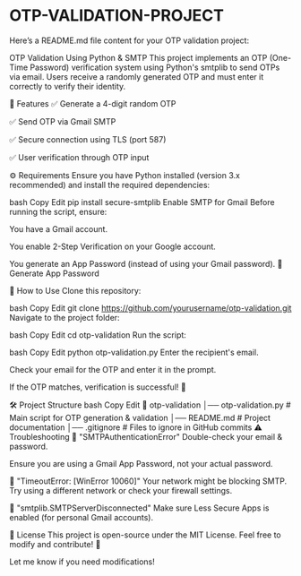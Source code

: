 # OTP-VALIDATION-PROJECT
Here’s a README.md file content for your OTP validation project:

OTP Validation Using Python & SMTP
This project implements an OTP (One-Time Password) verification system using Python's smtplib to send OTPs via email. Users receive a randomly generated OTP and must enter it correctly to verify their identity.

📌 Features
✅ Generate a 4-digit random OTP

✅ Send OTP via Gmail SMTP

✅ Secure connection using TLS (port 587)

✅ User verification through OTP input

⚙️ Requirements
Ensure you have Python installed (version 3.x recommended) and install the required dependencies:

bash
Copy
Edit
pip install secure-smtplib
Enable SMTP for Gmail
Before running the script, ensure:

You have a Gmail account.

You enable 2-Step Verification on your Google account.

You generate an App Password (instead of using your Gmail password).
🔗 Generate App Password

🚀 How to Use
Clone this repository:

bash
Copy
Edit
git clone https://github.com/yourusername/otp-validation.git
Navigate to the project folder:

bash
Copy
Edit
cd otp-validation
Run the script:

bash
Copy
Edit
python otp-validation.py
Enter the recipient's email.

Check your email for the OTP and enter it in the prompt.

If the OTP matches, verification is successful! 🎉

🛠 Project Structure
bash
Copy
Edit
📂 otp-validation
│── otp-validation.py   # Main script for OTP generation & validation
│── README.md           # Project documentation
│── .gitignore          # Files to ignore in GitHub commits
⚠️ Troubleshooting
🛑 "SMTPAuthenticationError"
Double-check your email & password.

Ensure you are using a Gmail App Password, not your actual password.

🛑 "TimeoutError: [WinError 10060]"
Your network might be blocking SMTP. Try using a different network or check your firewall settings.

🛑 "smtplib.SMTPServerDisconnected"
Make sure Less Secure Apps is enabled (for personal Gmail accounts).

📜 License
This project is open-source under the MIT License. Feel free to modify and contribute! 🚀

Let me know if you need modifications!
